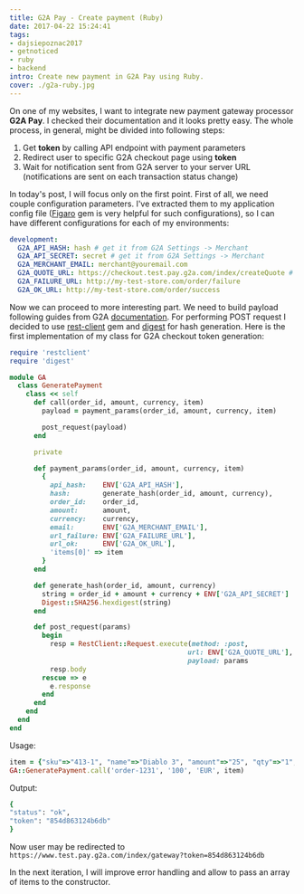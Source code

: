 ```yaml
---
title: G2A Pay - Create payment (Ruby)
date: 2017-04-22 15:24:41
tags:
- dajsiepoznac2017
- getnoticed
- ruby
- backend
intro: Create new payment in G2A Pay using Ruby.
cover: ./g2a-ruby.jpg
---
```

On one of my websites, I want to integrate new payment gateway processor **G2A Pay**. I checked their documentation and it looks pretty easy. The whole process, in general, might be divided into following steps:

1. Get **token** by calling API endpoint with payment parameters
2. Redirect user to specific G2A checkout page using **token**
3. Wait for notification sent from G2A server to your server URL (notifications are sent on each transaction status change)

In today's post, I will focus only on the first point. First of all, we need couple configuration parameters. I've extracted them to my application config file ([Figaro](https://github.com/laserlemon/figaro) gem is very helpful for such configurations), so I can have different configurations for each of my environments:
```yaml
development:
  G2A_API_HASH: hash # get it from G2A Settings -> Merchant
  G2A_API_SECRET: secret # get it from G2A Settings -> Merchant
  G2A_MERCHANT_EMAIL: merchant@youremail.com
  G2A_QUOTE_URL: https://checkout.test.pay.g2a.com/index/createQuote # sandbox endpoint
  G2A_FAILURE_URL: http://my-test-store.com/order/failure
  G2A_OK_URL: http://my-test-store.com/order/success
```

Now we can proceed to more interesting part. We need to build payload following guides from G2A [documentation](https://pay.g2a.com/documentation/). For performing POST request I decided to use [rest-client](https://github.com/rest-client/rest-client) gem and [digest](https://ruby-doc.org/stdlib-2.1.0/libdoc/digest/rdoc/Digest.html) for hash generation. Here is the first implementation of my class for G2A checkout token generation:
```ruby
require 'restclient'
require 'digest'

module GA
  class GeneratePayment
    class << self
      def call(order_id, amount, currency, item)
        payload = payment_params(order_id, amount, currency, item)

        post_request(payload)
      end

      private

      def payment_params(order_id, amount, currency, item)
        {
          api_hash:    ENV['G2A_API_HASH'],
          hash:        generate_hash(order_id, amount, currency),
          order_id:    order_id,
          amount:      amount,
          currency:    currency,
          email:       ENV['G2A_MERCHANT_EMAIL'],
          url_failure: ENV['G2A_FAILURE_URL'],
          url_ok:      ENV['G2A_OK_URL'],
          'items[0]' => item
        }
      end

      def generate_hash(order_id, amount, currency)
        string = order_id + amount + currency + ENV['G2A_API_SECRET']
        Digest::SHA256.hexdigest(string)
      end

      def post_request(params)
        begin
          resp = RestClient::Request.execute(method: :post,
                                            url: ENV['G2A_QUOTE_URL'],
                                            payload: params
          resp.body
        rescue => e
          e.response
        end
      end
    end
  end
end
```
Usage:
```ruby
item = {"sku"=>"413-1", "name"=>"Diablo 3", "amount"=>"25", "qty"=>"1", "price"=>"100", "id"=>"11203", "url"=>"https://teststore.com/products/11203-Diablo-3"}
GA::GeneratePayment.call('order-1231', '100', 'EUR', item)
```

Output:
```ruby
{
"status": "ok",
"token": "854d863124b6db"
}
```
Now user may be redirected to `https://www.test.pay.g2a.com/index/gateway?token=854d863124b6db`

In the next iteration, I will improve error handling and allow to pass an array of items to the constructor.
